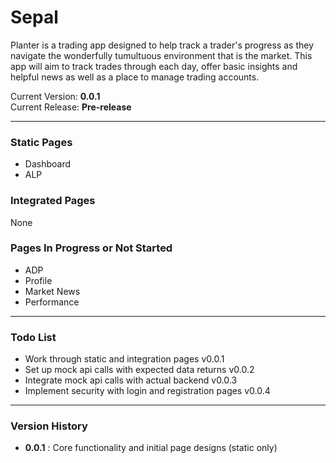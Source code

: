 # Sepal
Planter is a trading app designed to help track a trader's progress as they navigate the wonderfully tumultuous environment that is the market.
This app will aim to track trades through each day, offer basic insights and helpful news as well as a place to manage trading accounts.

Current Version: **0.0.1**\
Current Release: **Pre-release**

---

### Static Pages
- Dashboard
- ALP

### Integrated Pages
None

### Pages In Progress or Not Started
- ADP
- Profile
- Market News
- Performance

---

### Todo List
- Work through static and integration pages v0.0.1
- Set up mock api calls with expected data returns v0.0.2
- Integrate mock api calls with actual backend v0.0.3
- Implement security with login and registration pages v0.0.4
---

### Version History
- **0.0.1** : Core functionality and initial page designs (static only)